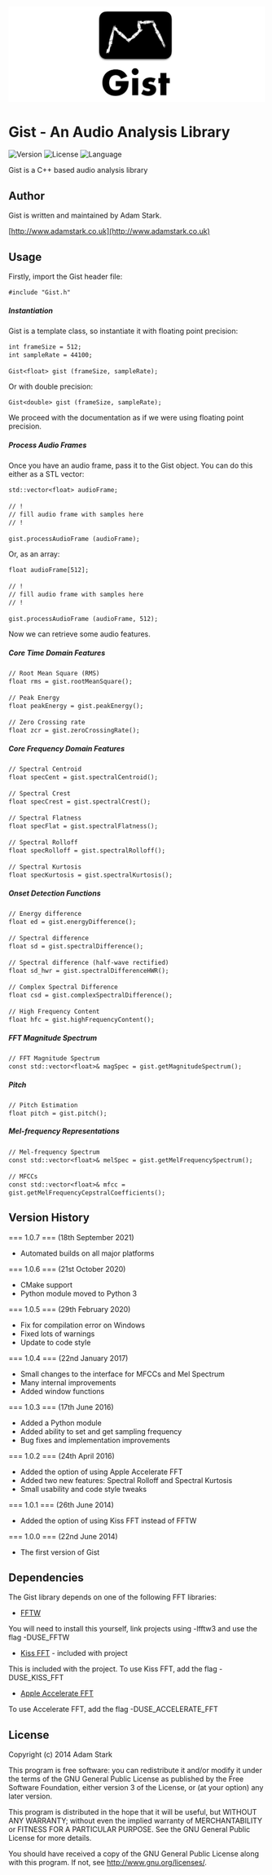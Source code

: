 <div align="center"><img src="images/header.png"></div> 

Gist - An Audio Analysis Library
==================================

<!-- Version and License Badges -->
![Version](https://img.shields.io/badge/version-1.0.7-green.svg?style=flat-square) 
![License](https://img.shields.io/badge/license-GPL-blue.svg?style=flat-square) 
![Language](https://img.shields.io/badge/language-C++-yellow.svg?style=flat-square) 

Gist is a C++ based audio analysis library

Author
------

Gist is written and maintained by Adam Stark.

[http://www.adamstark.co.uk](http://www.adamstark.co.uk)

Usage
-----

Firstly, import the Gist header file:

	#include "Gist.h"
	
##### Instantiation	

Gist is a template class, so instantiate it with floating point precision:

	int frameSize = 512;
	int sampleRate = 44100;

	Gist<float> gist (frameSize, sampleRate);
	
Or with double precision:

	Gist<double> gist (frameSize, sampleRate);

We proceed with the documentation as if we were using floating point precision.

##### Process Audio Frames		

Once you have an audio frame, pass it to the Gist object. You can do this either as a STL vector:
	
	std::vector<float> audioFrame;
	
	// !
	// fill audio frame with samples here
	// !
	
	gist.processAudioFrame (audioFrame);
	
Or, as an array:

	float audioFrame[512];
	
	// !
	// fill audio frame with samples here
	// !
	
	gist.processAudioFrame (audioFrame, 512);
	
Now we can retrieve some audio features.
	
##### Core Time Domain Features
	
	// Root Mean Square (RMS)
	float rms = gist.rootMeanSquare();
	
	// Peak Energy
	float peakEnergy = gist.peakEnergy();
	
	// Zero Crossing rate
	float zcr = gist.zeroCrossingRate();
	
##### Core Frequency Domain Features
	
	// Spectral Centroid
	float specCent = gist.spectralCentroid();
	
    // Spectral Crest
    float specCrest = gist.spectralCrest();
    
    // Spectral Flatness
    float specFlat = gist.spectralFlatness();
    
    // Spectral Rolloff
    float specRolloff = gist.spectralRolloff();
    
    // Spectral Kurtosis
    float specKurtosis = gist.spectralKurtosis();

##### Onset Detection Functions
    
    // Energy difference
    float ed = gist.energyDifference();
    
    // Spectral difference
    float sd = gist.spectralDifference();
    
    // Spectral difference (half-wave rectified)
    float sd_hwr = gist.spectralDifferenceHWR();
    
    // Complex Spectral Difference
    float csd = gist.complexSpectralDifference();
    
    // High Frequency Content
    float hfc = gist.highFrequencyContent();
    
##### FFT Magnitude Spectrum

	// FFT Magnitude Spectrum
	const std::vector<float>& magSpec = gist.getMagnitudeSpectrum();
	
##### Pitch

	// Pitch Estimation
	float pitch = gist.pitch();

##### Mel-frequency Representations

	// Mel-frequency Spectrum
	const std::vector<float>& melSpec = gist.getMelFrequencySpectrum();
	
	// MFCCs
	const std::vector<float>& mfcc = gist.getMelFrequencyCepstralCoefficients();
	
		
Version History
---------------

=== 1.0.7 === (18th September 2021)

* Automated builds on all major platforms

=== 1.0.6 === (21st October 2020)

* CMake support
* Python module moved to Python 3

=== 1.0.5 === (29th February 2020)

* Fix for compilation error on Windows
* Fixed lots of warnings
* Update to code style

=== 1.0.4 === (22nd January 2017)

* Small changes to the interface for MFCCs and Mel Spectrum
* Many internal improvements
* Added window functions

=== 1.0.3 === (17th June 2016)

* Added a Python module
* Added ability to set and get sampling frequency
* Bug fixes and implementation improvements

=== 1.0.2 === (24th April 2016)

* Added the option of using Apple Accelerate FFT
* Added two new features: Spectral Rolloff and Spectral Kurtosis
* Small usability and code style tweaks

=== 1.0.1 === (26th June 2014)

* Added the option of using Kiss FFT instead of FFTW

=== 1.0.0 === (22nd June 2014)

* The first version of Gist

Dependencies
------------

The Gist library depends on one of the following FFT libraries:

* [FFTW](http://fftw.org) 

You will need to install this yourself, link projects using -lfftw3 and use the flag -DUSE_FFTW

* [Kiss FFT](http://kissfft.sourceforge.net/) - included with project

This is included with the project. To use Kiss FFT, add the flag -DUSE_KISS_FFT

* [Apple Accelerate FFT](https://developer.apple.com/library/ios/documentation/Performance/Conceptual/vDSP_Programming_Guide/UsingFourierTransforms/UsingFourierTransforms.html)

To use Accelerate FFT, add the flag -DUSE_ACCELERATE_FFT

License
-------

Copyright (c) 2014 Adam Stark

This program is free software: you can redistribute it and/or modify
it under the terms of the GNU General Public License as published by
the Free Software Foundation, either version 3 of the License, or
(at your option) any later version.

This program is distributed in the hope that it will be useful,
but WITHOUT ANY WARRANTY; without even the implied warranty of
MERCHANTABILITY or FITNESS FOR A PARTICULAR PURPOSE.  See the
GNU General Public License for more details.

You should have received a copy of the GNU General Public License
along with this program.  If not, see <http://www.gnu.org/licenses/>.



